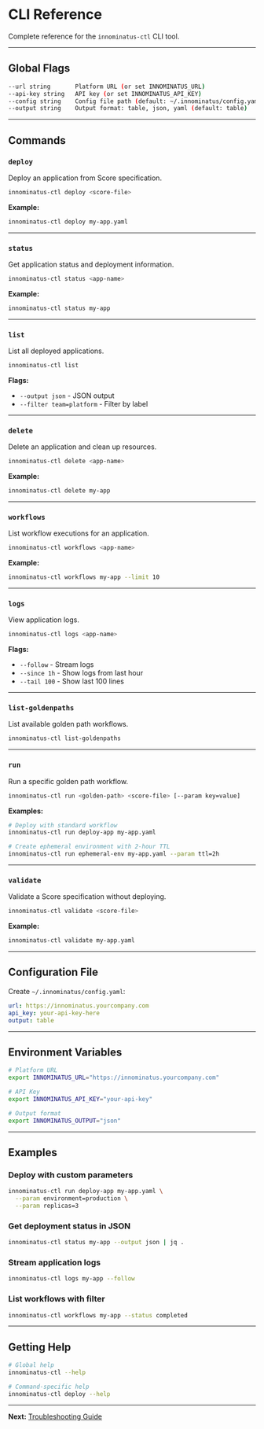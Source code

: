# CLI Reference

Complete reference for the `innominatus-ctl` CLI tool.

---

## Global Flags

```bash
--url string       Platform URL (or set INNOMINATUS_URL)
--api-key string   API key (or set INNOMINATUS_API_KEY)
--config string    Config file path (default: ~/.innominatus/config.yaml)
--output string    Output format: table, json, yaml (default: table)
```

---

## Commands

### `deploy`

Deploy an application from Score specification.

```bash
innominatus-ctl deploy <score-file>
```

**Example:**
```bash
innominatus-ctl deploy my-app.yaml
```

---

### `status`

Get application status and deployment information.

```bash
innominatus-ctl status <app-name>
```

**Example:**
```bash
innominatus-ctl status my-app
```

---

### `list`

List all deployed applications.

```bash
innominatus-ctl list
```

**Flags:**
- `--output json` - JSON output
- `--filter team=platform` - Filter by label

---

### `delete`

Delete an application and clean up resources.

```bash
innominatus-ctl delete <app-name>
```

**Example:**
```bash
innominatus-ctl delete my-app
```

---

### `workflows`

List workflow executions for an application.

```bash
innominatus-ctl workflows <app-name>
```

**Example:**
```bash
innominatus-ctl workflows my-app --limit 10
```

---

### `logs`

View application logs.

```bash
innominatus-ctl logs <app-name>
```

**Flags:**
- `--follow` - Stream logs
- `--since 1h` - Show logs from last hour
- `--tail 100` - Show last 100 lines

---

### `list-goldenpaths`

List available golden path workflows.

```bash
innominatus-ctl list-goldenpaths
```

---

### `run`

Run a specific golden path workflow.

```bash
innominatus-ctl run <golden-path> <score-file> [--param key=value]
```

**Examples:**
```bash
# Deploy with standard workflow
innominatus-ctl run deploy-app my-app.yaml

# Create ephemeral environment with 2-hour TTL
innominatus-ctl run ephemeral-env my-app.yaml --param ttl=2h
```

---

### `validate`

Validate a Score specification without deploying.

```bash
innominatus-ctl validate <score-file>
```

**Example:**
```bash
innominatus-ctl validate my-app.yaml
```

---

## Configuration File

Create `~/.innominatus/config.yaml`:

```yaml
url: https://innominatus.yourcompany.com
api_key: your-api-key-here
output: table
```

---

## Environment Variables

```bash
# Platform URL
export INNOMINATUS_URL="https://innominatus.yourcompany.com"

# API Key
export INNOMINATUS_API_KEY="your-api-key"

# Output format
export INNOMINATUS_OUTPUT="json"
```

---

## Examples

### Deploy with custom parameters

```bash
innominatus-ctl run deploy-app my-app.yaml \
  --param environment=production \
  --param replicas=3
```

### Get deployment status in JSON

```bash
innominatus-ctl status my-app --output json | jq .
```

### Stream application logs

```bash
innominatus-ctl logs my-app --follow
```

### List workflows with filter

```bash
innominatus-ctl workflows my-app --status completed
```

---

## Getting Help

```bash
# Global help
innominatus-ctl --help

# Command-specific help
innominatus-ctl deploy --help
```

---

**Next:** [Troubleshooting Guide](troubleshooting.md)
